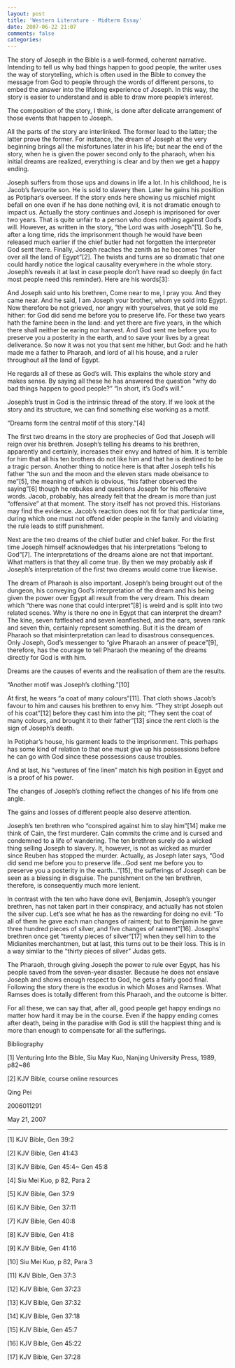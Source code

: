 ```yaml
---
layout: post
title: 'Western Literature - Midterm Essay'
date: 2007-06-22 21:07
comments: false
categories: 
---
```

    

The story of Joseph in the Bible is a well-formed, coherent narrative. Intending to tell us why bad things happen to good people, the writer uses the way of storytelling, which is often used in the Bible to convey the message from God to people through the words of different persons, to embed the answer into the lifelong experience of Joseph. In this way, the story is easier to understand and is able to draw more people’s interest.

The composition of the story, I think, is done after delicate arrangement of those events that happen to Joseph.

All the parts of the story are interlinked. The former lead to the latter; the latter prove the former. For instance, the dream of Joseph at the very beginning brings all the misfortunes later in his life; but near the end of the story, when he is given the power second only to the pharaoh, when his initial dreams are realized, everything is clear and by then we get a happy ending.

Joseph suffers from those ups and downs in life a lot. In his childhood, he is Jacob’s favourite son. He is sold to slavery then. Later he gains his position as Potiphar’s overseer. If the story ends here showing us mischief might befall on one even if he has done nothing evil, it is not dramatic enough to impact us. Actually the story continues and Joseph is imprisoned for over two years. That is quite unfair to a person who does nothing against God’s will. However, as written in the story, “the Lord was with Joseph”[1]. So he, after a long time, rids the imprisonment though he would have been released much earlier if the chief butler had not forgotten the interpreter God sent there. Finally, Joseph reaches the zenith as he becomes “ruler over all the land of Egypt”[2]. The twists and turns are so dramatic that one could hardly notice the logical causality everywhere in the whole story. Joseph’s reveals it at last in case people don’t have read so deeply (in fact most people need this reminder). Here are his words[3]:

And Joseph said unto his brethren, Come near to me, I pray you. And they came near. And he said, I am Joseph your brother, whom ye sold into Egypt. Now therefore be not grieved, nor angry with yourselves, that ye sold me hither: for God did send me before you to preserve life. For these two years hath the famine been in the land: and yet there are five years, in the which there shall neither be earing nor harvest. And God sent me before you to preserve you a posterity in the earth, and to save your lives by a great deliverance. So now it was not you that sent me hither, but God: and he hath made me a father to Pharaoh, and lord of all his house, and a ruler throughout all the land of Egypt.

He regards all of these as God’s will. This explains the whole story and makes sense. By saying all these he has answered the question “why do bad things happen to good people?” “In short, it’s God’s will.”

Joseph’s trust in God is the intrinsic thread of the story. If we look at the story and its structure, we can find something else working as a motif.

“Dreams form the central motif of this story.”[4]

The first two dreams in the story are prophecies of God that Joseph will reign over his brethren. Joseph’s telling his dreams to his brethren, apparently and certainly, increases their envy and hatred of him. It is terrible for him that all his ten brothers do not like him and that he is destined to be a tragic person. Another thing to notice here is that after Joseph tells his father “the sun and the moon and the eleven stars made obeisance to me”[5], the meaning of which is obvious, “his father observed the saying”[6] though he rebukes and questions Joseph for his offensive words. Jacob, probably, has already felt that the dream is more than just “offensive” at that moment. The story itself has not proved this. Historians may find the evidence. Jacob’s reaction does not fit for that particular time, during which one must not offend elder people in the family and violating the rule leads to stiff punishment.

Next are the two dreams of the chief butler and chief baker. For the first time Joseph himself acknowledges that his interpretations “belong to God”[7]. The interpretations of the dreams alone are not that important. What matters is that they all come true. By then we may probably ask if Joseph’s interpretation of the first two dreams would come true likewise.

The dream of Pharaoh is also important. Joseph’s being brought out of the dungeon, his conveying God’s interpretation of the dream and his being given the power over Egypt all result from the very dream. This dream which “there was none that could interpret”[8] is weird and is split into two related scenes. Why is there no one in Egypt that can interpret the dream? The kine, seven fatfleshed and seven leanfleshed, and the ears, seven rank and seven thin, certainly represent something. But it is the dream of Pharaoh so that misinterpretation can lead to disastrous consequences. Only Joseph, God’s messenger to “give Pharaoh an answer of peace”[9], therefore, has the courage to tell Pharaoh the meaning of the dreams directly for God is with him.

Dreams are the causes of events and the realisation of them are the results.

“Another motif was Joseph’s clothing.”[10]

At first, he wears “a coat of many colours”[11]. That cloth shows Jacob’s favour to him and causes his brethren to envy him. “They stript Joseph out of his coat”[12] before they cast him into the pit; “They sent the coat of many colours, and brought it to their father”[13] since the rent cloth is the sign of Joseph’s death.

In Potiphar’s house, his garment leads to the imprisonment. This perhaps has some kind of relation to that one must give up his possessions before he can go with God since these possessions cause troubles.

And at last, his “vestures of fine linen” match his high position in Egypt and is a proof of his power.

The changes of Joseph’s clothing reflect the changes of his life from one angle.

The gains and losses of different people also deserve attention.

Joseph’s ten brethren who “conspired against him to slay him”[14] make me think of Cain, the first murderer. Cain commits the crime and is cursed and condemned to a life of wandering. The ten brethren surely do a wicked thing selling Joseph to slavery. It, however, is not as wicked as murder since Reuben has stopped the murder. Actually, as Joseph later says, “God did send me before you to preserve life…God sent me before you to preserve you a posterity in the earth…”[15], the sufferings of Joseph can be seen as a blessing in disguise. The punishment on the ten brethren, therefore, is consequently much more lenient.

In contrast with the ten who have done evil, Benjamin, Joseph’s younger brethren, has not taken part in their conspiracy, and actually has not stolen the silver cup. Let’s see what he has as the rewarding for doing no evil: “To all of them he gave each man changes of raiment; but to Benjamin he gave three hundred pieces of silver, and five changes of raiment”[16]. Josephs’ brethren once get “twenty pieces of silver”[17] when they sell him to the Midianites merchantmen, but at last, this turns out to be their loss. This is in a way similar to the “thirty pieces of silver” Judas gets.

The Pharaoh, through giving Joseph the power to rule over Egypt, has his people saved from the seven-year disaster. Because he does not enslave Joseph and shows enough respect to God, he gets a fairly good final. Following the story there is the exodus in which Moses and Ramses. What Ramses does is totally different from this Pharaoh, and the outcome is bitter.

For all these, we can say that, after all, good people get happy endings no matter how hard it may be in the course. Even if the happy ending comes after death, being in the paradise with God is still the happiest thing and is more than enough to compensate for all the sufferings.

Bibliography

[1] Venturing Into the Bible, Siu May Kuo, Nanjing University Press, 1989, p82~86

[2] KJV Bible, course online resources

Qing Pei

2006011291

May 21, 2007

* * *

[1] KJV Bible, Gen 39:2

[2] KJV Bible, Gen 41:43

[3] KJV Bible, Gen 45:4~ Gen 45:8

[4] Siu Mei Kuo, p 82, Para 2

[5] KJV Bible, Gen 37:9

[6] KJV Bible, Gen 37:11

[7] KJV Bible, Gen 40:8

[8] KJV Bible, Gen 41:8

[9] KJV Bible, Gen 41:16

[10] Siu Mei Kuo, p 82, Para 3

[11] KJV Bible, Gen 37:3

[12] KJV Bible, Gen 37:23

[13] KJV Bible, Gen 37:32

[14] KJV Bible, Gen 37:18

[15] KJV Bible, Gen 45:7

[16] KJV Bible, Gen 45:22

[17] KJV Bible, Gen 37:28
